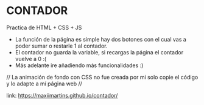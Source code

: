 # CONTADOR
Practica de HTML + CSS + JS

- La función de la página es simple hay dos botones con el cual vas a poder sumar o restarle 1 al contador.
- El contador no guarda la variable, si recargas la página el contador vuelve a 0 :(
- Más adelante ire añadiendo más funcionalidades :)

// La animación de fondo con CSS no fue creada por mi solo copie el código y lo adapte a mí página web //

link: https://maxiimartins.github.io/contador/
